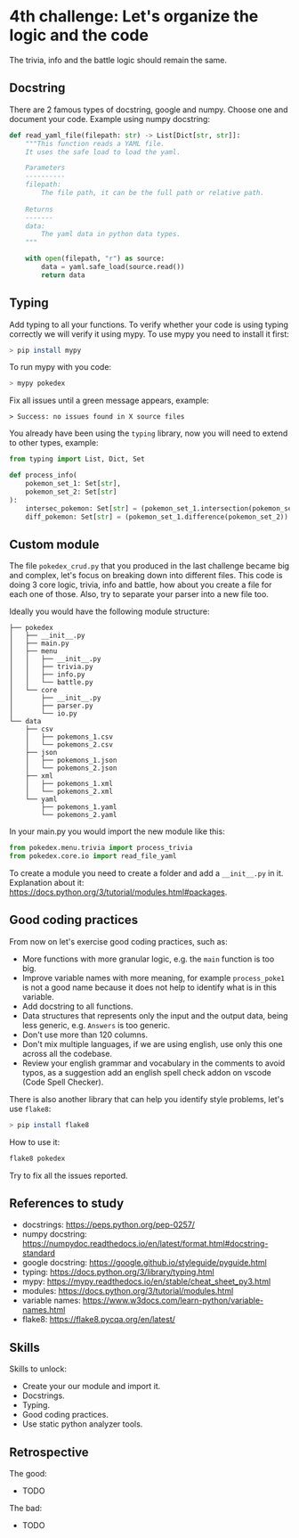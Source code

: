 # 4th challenge: Let's organize the logic and the code

The trivia, info and the battle logic should remain the same.

## Docstring

There are 2 famous types of docstring, google and numpy. Choose one and document your code.
Example using numpy docstring:

```python
def read_yaml_file(filepath: str) -> List[Dict[str, str]]:
    """This function reads a YAML file.
    It uses the safe load to load the yaml.

    Parameters
    ----------
    filepath:
        The file path, it can be the full path or relative path.
    
    Returns
    -------
    data:
        The yaml data in python data types. 
    """

    with open(filepath, "r") as source:
        data = yaml.safe_load(source.read())
        return data
```

## Typing

Add typing to all your functions. To verify whether your code is using typing correctly we will verify it using mypy.
To use mypy you need to install it first:

```sh
> pip install mypy
```

To run mypy with you code:

```sh
> mypy pokedex
```

Fix all issues until a green message appears, example:

```
> Success: no issues found in X source files
```

You already have been using the `typing` library, now you will need to extend to other types, example:

```python
from typing import List, Dict, Set

def process_info(
    pokemon_set_1: Set[str],
    pokemon_set_2: Set[str]
):
    intersec_pokemon: Set[str] = (pokemon_set_1.intersection(pokemon_set_2))
    diff_pokemon: Set[str] = (pokemon_set_1.difference(pokemon_set_2)) 

```

## Custom module

The file `pokedex_crud.py` that you produced in the last challenge became big and complex, let's focus on breaking down into different files.
This code is doing 3 core logic, trivia, info and battle, how about you create a file for each one of those.
Also, try to separate your parser into a new file too.

Ideally you would have the following module structure:

```
├── pokedex
│   ├── __init__.py
│   ├── main.py
│   ├── menu
│   │   ├── __init__.py
│   │   ├── trivia.py
│   │   ├── info.py
│   │   └── battle.py
│   └── core
│       ├── __init__.py
│       ├── parser.py
│       └── io.py
└── data
    ├── csv
    │   ├── pokemons_1.csv
    │   └── pokemons_2.csv
    ├── json
    │   ├── pokemons_1.json
    │   └── pokemons_2.json
    ├── xml
    │   ├── pokemons_1.xml
    │   └── pokemons_2.xml
    └── yaml
        ├── pokemons_1.yaml
        └── pokemons_2.yaml
```

In your main.py you would import the new module like this:

```python
from pokedex.menu.trivia import process_trivia
from pokedex.core.io import read_file_yaml
```

To create a module you need to create a folder and add a `__init__.py` in it.
Explanation about it: https://docs.python.org/3/tutorial/modules.html#packages.

## Good coding practices

From now on let's exercise good coding practices, such as:

- More functions with more granular logic, e.g. the `main` function is too big.
- Improve variable names with more meaning, for example `process_poke1` is not a good name because it does not help to identify what is in this variable.
- Add docstring to all functions.
- Data structures that represents only the input and the output data, being less generic, e.g. `Answers` is too generic.
- Don't use more than 120 columns.
- Don't mix multiple languages, if we are using english, use only this one across all the codebase.
- Review your english grammar and vocabulary in the comments to avoid typos, as a suggestion add an english spell check addon on vscode (Code Spell Checker).

There is also another library that can help you identify style problems, let's use `flake8`:

```sh
> pip install flake8
```

How to use it:

```sh
flake8 pokedex
```

Try to fix all the issues reported.

## References to study
- docstrings: https://peps.python.org/pep-0257/
- numpy docstring: https://numpydoc.readthedocs.io/en/latest/format.html#docstring-standard
- google docstring: https://google.github.io/styleguide/pyguide.html
- typing: https://docs.python.org/3/library/typing.html
- mypy: https://mypy.readthedocs.io/en/stable/cheat_sheet_py3.html
- modules: https://docs.python.org/3/tutorial/modules.html
- variable names: https://www.w3docs.com/learn-python/variable-names.html
- flake8: https://flake8.pycqa.org/en/latest/

## Skills

Skills to unlock:
- Create your our module and import it.
- Docstrings.
- Typing.
- Good coding practices.
- Use static python analyzer tools.

## Retrospective

The good:
- TODO

The bad:
- TODO
